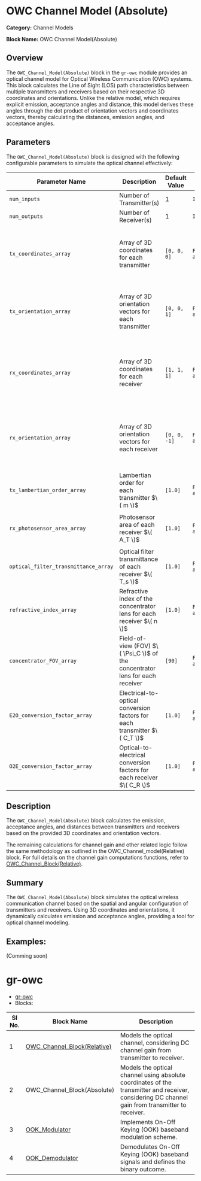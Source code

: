 # OWC Channel Model (Absolute)

**Category:** Channel Models  

**Block Name:** OWC Channel Model(Absolute)

## Overview
The `OWC_Channel_Model(Absolute)` block in the `gr-owc` module provides an optical channel model for Optical Wireless Communication (OWC) systems. This block calculates the Line of Sight (LOS) path characteristics between multiple transmitters and receivers based on their respective 3D coordinates and orientations. Unlike the relative model, which requires explicit emission, acceptance angles and distance, this model derives these angles through the dot product of orientation vectors and coordinates vectors, thereby calculating the distances, emission angles, and acceptance angles.

## Parameters

The `OWC_Channel_Model(Absolute)` block is designed with the following configurable parameters to simulate the optical channel effectively:

| Parameter Name               | Description                                                                                     | Default Value  | Data Type        | Example Input                      |
|------------------------------|-------------------------------------------------------------------------------------------------|----------------------|------------------|-------------------------------------|
| `num_inputs`                 | Number of Transmitter(s)                                                                        | 1                   | `Integer`        | `2`                                 |
| `num_outputs`                | Number of Receiver(s)                                                                           | 1                   | `Integer`        | `3`                                 |
| `tx_coordinates_array`       | Array of 3D coordinates for each transmitter                                                    | `[0, 0, 0]`           | `Float array/vector` | For Tx₁(x₁, y₁, z₁) and Tx₂(x₂, y₂, z₂):   <br> `[x₁, y₁, z₁, x₂, y₂, z₂]` |
| `tx_orientation_array`       | Array of 3D orientation vectors for each transmitter                                            | `[0, 0, 1]`           | `Float array/vector` | For Tx₁(x₁, y₁, z₁) and Tx₂(x₂, y₂, z₂): <br> `[x₁, y₁, z₁, x₂, y₂, z₂]` |
| `rx_coordinates_array`       | Array of 3D coordinates for each receiver                                                       | `[1, 1, 1]`           | `Float array/vector` | For Rx₁(x₁, y₁, z₁) and Rx₂(x₂, y₂, z₂): <br>`[x₁, y₁, z₁, x₂, y₂, z₂]` |
| `rx_orientation_array`       | Array of 3D orientation vectors for each receiver                                               | `[0, 0, -1]`          | `Float array/vector` | For Rx₁(x₁, y₁, z₁) and Rx₂(x₂, y₂, z₂): <br>`[x₁, y₁, z₁, x₂, y₂, z₂]` |
| `tx_lambertian_order_array`  | Lambertian order for each transmitter $\( m \)$                                                          | `[1.0]`               | `Float array/vector` | For Tx₁ = 1.0 & Tx₂ = 2.0 : <br> `[1.0, 2.0]`                |
| `rx_photosensor_area_array`  | Photosensor area of each receiver $\( A_T \)$                                                              | `[1.0]`               | `Float array/vector` | For Rx₁ = 0.5, Rx₂ = 1.0: <br> `[0.5, 1.0]`|
| `optical_filter_transmittance_array` | Optical filter transmittance of each receiver $\( T_s \)$                                        | `[1.0]`               | `Float array/vector` | For Rx₁ = 1.0, Rx₂ = 1.5: <br> `[1.0, 1.5]` |
| `refractive_index_array`     | Refractive index of the concentrator lens for each receiver $\( n \)$                                    | `[1.0]`               | `Float array/vector` | For Rx₁ = 1.0, Rx₂ = 1.5: <br> `[1.0, 1.5]` |
| `concentrator_FOV_array`     | Field-of-view (FOV) $\( \Psi_C \)$ of the concentrator lens for each receiver                                 | `[90]`                | `Float array/vector` | For $\ \Psi_{C1} = 60, \Psi_{C2} = 45 \$: `[60, 45]`  |
| `E2O_conversion_factor_array` | Electrical-to-optical conversion factors for each transmitter $\( C_T \)$                               | `[1.0]`               | `Float array/vector` | For Tx₁ = 1.0 & Tx₂ = 2.0 : <br> `[1.0, 2.0]`  |
| `O2E_conversion_factor_array` | Optical-to-electrical conversion factors for each receiver $\( C_R \)$                                    | `[1.0]`               | `Float array/vector` | For Rx₁ = 1.0, Rx₂ = 1.5: <br> `[1.0, 1.5]`  |


## Description

The `OWC_Channel_Model(Absolute)` block calculates the emission, acceptance angles, and distances between transmitters and receivers based on the provided 3D coordinates and orientation vectors. 

The remaining calculations for channel gain and other related logic follow the same methodology as outlined in the OWC_Channel_model(Relative) block. For full details on the channel gain computations functions, refer to [OWC_Channel_Block(Relative)](https://github.com/UCaNLabUMB/gr-owc/blob/main/docs/gr-owc%3A%20Documentation/Blocks/OWC_Channel_Model(Relative).md).

## Summary
The `OWC_Channel_Model(Absolute)` block simulates the optical wireless communication channel based on the spatial and angular configuration of transmitters and receivers. Using 3D coordinates and orientations, it dynamically calculates emission and acceptance angles, providing a tool for optical channel modeling.

## Examples:
(Comming soon)

# gr-owc
* [gr-owc](https://github.com/UCaNLabUMB/gr-owc/tree/main)
*  Blocks:
  
| Sl No. | Block Name                    | Description                                                                                               |
|--------|--------------------------------|-----------------------------------------------------------------------------------------------------------|
| 1      | [OWC_Channel_Block(Relative)](https://github.com/UCaNLabUMB/gr-owc/blob/main/docs/gr-owc%3A%20Documentation/Blocks/OWC_Channel_Model(Relative).md)   | Models the optical channel, considering DC channel gain from transmitter to receiver.                     |
| 2      | OWC_Channel_Block(Absolute)    | Models the optical channel using absolute coordinates of the transmitter and receiver, considering DC channel gain from transmitter to receiver. |
| 3      | [OOK_Modulator](https://github.com/UCaNLabUMB/gr-owc/blob/main/docs/gr-owc%3A%20Documentation/Blocks/OOK_Modulator.md)                  | Implements On-Off Keying (OOK) baseband modulation scheme.                                                |
| 4      | [OOK_Demodulator](https://github.com/UCaNLabUMB/gr-owc/blob/main/docs/gr-owc%3A%20Documentation/Blocks/OOK_Demodulator.md)                | Demodulates On-Off Keying (OOK) baseband signals and defines the binary outcome.  
